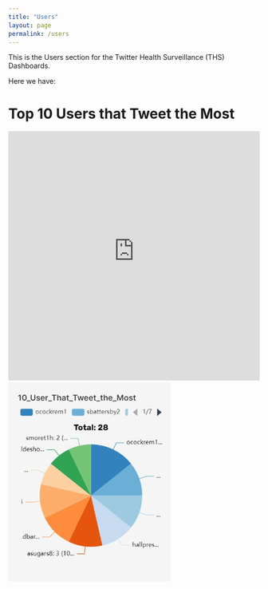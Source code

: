 ```yaml
---
title: "Users"
layout: page
permalink: /users
---
```


This is the Users section for the Twitter Health Surveillance (THS) Dashboards.

Here we have:

<h1>Top 10 Users that Tweet the Most</h1>
<embed src="http://136.145.77.77:8088/superset/dashboard/p/RwkOMJdBlW7/?standalone=true" width="100%" height="500px"/>
<img src="../images/10-user-that-tweet-the-most-2022-12-15T04-51-06.460Z.jpg"/>
